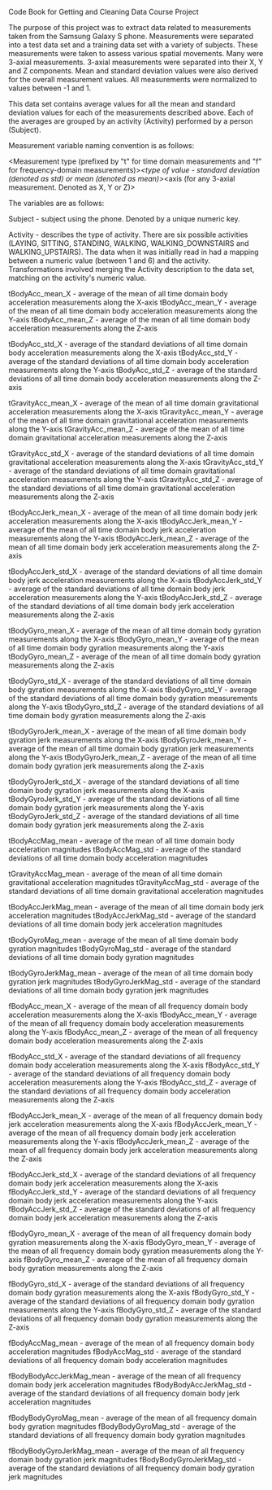 Code Book for Getting and Cleaning Data Course Project

The purpose of this project was to extract data related to measurements taken from the Samsung Galaxy S phone. Measurements were separated into a test data set and a training data set with a variety of subjects. These measurements were taken to assess various spatial movements. Many were 3-axial measurements. 3-axial measurements were separated into their X, Y and Z components.  Mean and standard deviation values were also derived for the overall measurement values. All measurements were normalized to values between -1 and 1.

This data set contains average values for all the mean and standard deviation values for each of the measurements described above. Each of the averages are grouped by an activity (Activity) performed by a person (Subject).

Measurement variable naming convention is as follows:

<Measurement type (prefixed by "t" for time domain measurements and "f" for frequency-domain measurements)>_<type of value - standard deviation (denoted as std) or mean (denoted as mean)>_<axis (for any 3-axial measurement. Denoted as X, Y or Z)>

The variables are as follows:

Subject - subject using the phone. Denoted by a unique numeric key.

Activity - describes the type of activity. There are six possible activities (LAYING, SITTING, STANDING, WALKING, WALKING_DOWNSTAIRS and WALKING_UPSTAIRS). The data when it was initially read in had a mapping between a numeric value (between 1 and 6) and the activity. Transformations involved merging the Activity description to the data set, matching on the activity's numeric value.

tBodyAcc_mean_X - average of the mean of all time domain body acceleration measurements along the X-axis
tBodyAcc_mean_Y - average of the mean of all time domain body acceleration measurements along the Y-axis
tBodyAcc_mean_Z - average of the mean of all time domain body acceleration measurements along the Z-axis

tBodyAcc_std_X - average of the standard deviations of all time domain body acceleration measurements along the X-axis
tBodyAcc_std_Y - average of the standard deviations of all time domain body acceleration measurements along the Y-axis
tBodyAcc_std_Z - average of the standard deviations of all time domain body acceleration measurements along the Z-axis

tGravityAcc_mean_X - average of the mean of all time domain gravitational acceleration measurements along the X-axis
tGravityAcc_mean_Y - average of the mean of all time domain gravitational acceleration measurements along the Y-axis
tGravityAcc_mean_Z - average of the mean of all time domain gravitational acceleration measurements along the Z-axis

tGravityAcc_std_X - average of the standard deviations of all time domain gravitational acceleration measurements along the X-axis
tGravityAcc_std_Y - average of the standard deviations of all time domain gravitational acceleration measurements along the Y-axis
tGravityAcc_std_Z - average of the standard deviations of all time domain gravitational acceleration measurements along the Z-axis

tBodyAccJerk_mean_X - average of the mean of all time domain body jerk acceleration measurements along the X-axis
tBodyAccJerk_mean_Y - average of the mean of all time domain body jerk acceleration measurements along the Y-axis
tBodyAccJerk_mean_Z - average of the mean of all time domain body jerk acceleration measurements along the Z-axis

tBodyAccJerk_std_X - average of the standard deviations of all time domain body jerk acceleration measurements along the X-axis
tBodyAccJerk_std_Y - average of the standard deviations of all time domain body jerk acceleration  measurements along the Y-axis
tBodyAccJerk_std_Z - average of the standard deviations of all time domain body jerk acceleration measurements along the Z-axis

tBodyGyro_mean_X - average of the mean of all time domain body gyration measurements along the X-axis
tBodyGyro_mean_Y - average of the mean of all time domain body gyration measurements along the Y-axis
tBodyGyro_mean_Z - average of the mean of all time domain body gyration measurements along the Z-axis

tBodyGyro_std_X - average of the standard deviations of all time domain body gyration measurements along the X-axis
tBodyGyro_std_Y - average of the standard deviations of all time domain body gyration  measurements along the Y-axis
tBodyGyro_std_Z - average of the standard deviations of all time domain body gyration measurements along the Z-axis

tBodyGyroJerk_mean_X - average of the mean of all time domain body gyration jerk measurements along the X-axis
tBodyGyroJerk_mean_Y - average of the mean of all time domain body gyration jerk measurements along the Y-axis
tBodyGyroJerk_mean_Z - average of the mean of all time domain body gyration jerk measurements along the Z-axis

tBodyGyroJerk_std_X - average of the standard deviations of all time domain body gyration jerk measurements along the X-axis
tBodyGyroJerk_std_Y - average of the standard deviations of all time domain body gyration jerk measurements along the Y-axis
tBodyGyroJerk_std_Z - average of the standard deviations of all time domain body gyration jerk measurements along the Z-axis

tBodyAccMag_mean - average of the mean of all time domain body acceleration magnitudes
tBodyAccMag_std - average of the standard deviations of all time domain body acceleration magnitudes

tGravityAccMag_mean - average of the mean of all time domain gravitational acceleration magnitudes
tGravityAccMag_std - average of the standard deviations of all time domain gravitational acceleration magnitudes

tBodyAccJerkMag_mean - average of the mean of all time domain body jerk acceleration magnitudes
tBodyAccJerkMag_std - average of the standard deviations of all time domain body jerk acceleration magnitudes

tBodyGyroMag_mean - average of the mean of all time domain body gyration magnitudes
tBodyGyroMag_std - average of the standard deviations of all time domain body gyration magnitudes

tBodyGyroJerkMag_mean - average of the mean of all time domain body gyration jerk magnitudes
tBodyGyroJerkMag_std - average of the standard deviations of all time domain body gyration jerk magnitudes

fBodyAcc_mean_X - average of the mean of all frequency domain body acceleration measurements along the X-axis
fBodyAcc_mean_Y - average of the mean of all frequency domain body acceleration measurements along the Y-axis
fBodyAcc_mean_Z - average of the mean of all frequency domain body acceleration measurements along the Z-axis

fBodyAcc_std_X - average of the standard deviations of all frequency domain body acceleration measurements along the X-axis
fBodyAcc_std_Y - average of the standard deviations of all frequency domain body acceleration measurements along the Y-axis
fBodyAcc_std_Z - average of the standard deviations of all frequency domain body acceleration measurements along the Z-axis

fBodyAccJerk_mean_X - average of the mean of all frequency domain body jerk acceleration measurements along the X-axis
fBodyAccJerk_mean_Y - average of the mean of all frequency domain body jerk acceleration measurements along the Y-axis
fBodyAccJerk_mean_Z - average of the mean of all frequency domain body jerk acceleration measurements along the Z-axis

fBodyAccJerk_std_X - average of the standard deviations of all frequency domain body jerk acceleration measurements along the X-axis
fBodyAccJerk_std_Y - average of the standard deviations of all frequency domain body jerk acceleration  measurements along the Y-axis
fBodyAccJerk_std_Z - average of the standard deviations of all frequency domain body jerk acceleration measurements along the Z-axis

fBodyGyro_mean_X - average of the mean of all frequency domain body gyration measurements along the X-axis
fBodyGyro_mean_Y - average of the mean of all frequency domain body gyration measurements along the Y-axis
fBodyGyro_mean_Z - average of the mean of all frequency domain body gyration measurements along the Z-axis

fBodyGyro_std_X - average of the standard deviations of all frequency domain body gyration measurements along the X-axis
fBodyGyro_std_Y - average of the standard deviations of all frequency domain body gyration  measurements along the Y-axis
fBodyGyro_std_Z - average of the standard deviations of all frequency domain body gyration measurements along the Z-axis

fBodyAccMag_mean - average of the mean of all frequency domain body acceleration magnitudes
fBodyAccMag_std - average of the standard deviations of all frequency domain body acceleration magnitudes

fBodyBodyAccJerkMag_mean - average of the mean of all frequency domain body jerk acceleration magnitudes
fBodyBodyAccJerkMag_std - average of the standard deviations of all frequency domain body jerk acceleration magnitudes

fBodyBodyGyroMag_mean - average of the mean of all frequency domain body gyration magnitudes
fBodyBodyGyroMag_std - average of the standard deviations of all frequency domain body gyration magnitudes

fBodyBodyGyroJerkMag_mean - average of the mean of all frequency domain body gyration jerk magnitudes
fBodyBodyGyroJerkMag_std - average of the standard deviations of all frequency domain body gyration jerk magnitudes